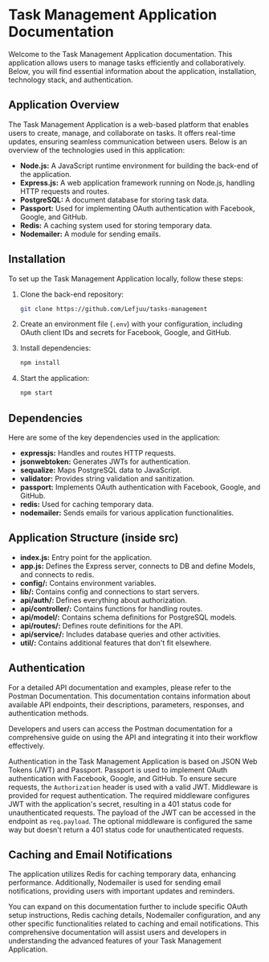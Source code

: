 # Task Management Application Documentation

Welcome to the Task Management Application documentation. This application allows users to manage tasks efficiently and collaboratively. Below, you will find essential information about the application, installation, technology stack, and authentication.

## Application Overview

The Task Management Application is a web-based platform that enables users to create, manage, and collaborate on tasks. It offers real-time updates, ensuring seamless communication between users. Below is an overview of the technologies used in this application:

- **Node.js:** A JavaScript runtime environment for building the back-end of the application.
- **Express.js:** A web application framework running on Node.js, handling HTTP requests and routes.
- **PostgreSQL:** A document database for storing task data.
- **Passport:** Used for implementing OAuth authentication with Facebook, Google, and GitHub.
- **Redis:** A caching system used for storing temporary data.
- **Nodemailer:** A module for sending emails.

## Installation

To set up the Task Management Application locally, follow these steps:

1. Clone the back-end repository:

   ```bash
   git clone https://github.com/Lefjuu/tasks-management
   ```

2. Create an environment file (`.env`) with your configuration, including OAuth client IDs and secrets for Facebook, Google, and GitHub.

3. Install dependencies:

   ```bash
   npm install
   ```

4. Start the application:

   ```bash
   npm start
   ```


## Dependencies

Here are some of the key dependencies used in the application:

- **expressjs:** Handles and routes HTTP requests.
- **jsonwebtoken:** Generates JWTs for authentication.
- **sequalize:** Maps PostgreSQL data to JavaScript.
- **validator:** Provides string validation and sanitization.
- **passport:** Implements OAuth authentication with Facebook, Google, and GitHub.
- **redis:** Used for caching temporary data.
- **nodemailer:** Sends emails for various application functionalities.

## Application Structure (inside src)

- **index.js:** Entry point for the application.
- **app.js:** Defines the Express server, connects to DB and define Models, and connects to redis.
- **config/:** Contains environment variables.
- **lib/:** Contains config and connections to start servers.
- **api/auth/:** Defines everything about authorization.
- **api/controller/:** Contains functions for handling routes.
- **api/model/:** Contains schema definitions for PostgreSQL models.
- **api/routes/:** Defines route definitions for the API.
- **api/service/:** Includes database queries and other activities.
- **util/:** Contains additional features that don't fit elsewhere.

## Authentication

For a detailed API documentation and examples, please refer to the Postman Documentation. This documentation contains information about available API endpoints, their descriptions, parameters, responses, and authentication methods.

Developers and users can access the Postman documentation for a comprehensive guide on using the API and integrating it into their workflow effectively.

Authentication in the Task Management Application is based on JSON Web Tokens (JWT) and Passport. Passport is used to implement OAuth authentication with Facebook, Google, and GitHub. To ensure secure requests, the `Authorization` header is used with a valid JWT. Middleware is provided for request authentication. The required middleware configures JWT with the application's secret, resulting in a 401 status code for unauthenticated requests. The payload of the JWT can be accessed in the endpoint as `req.payload`. The optional middleware is configured the same way but doesn't return a 401 status code for unauthenticated requests.

## Caching and Email Notifications

The application utilizes Redis for caching temporary data, enhancing performance. Additionally, Nodemailer is used for sending email notifications, providing users with important updates and reminders.

You can expand on this documentation further to include specific OAuth setup instructions, Redis caching details, Nodemailer configuration, and any other specific functionalities related to caching and email notifications. This comprehensive documentation will assist users and developers in understanding the advanced features of your Task Management Application.
